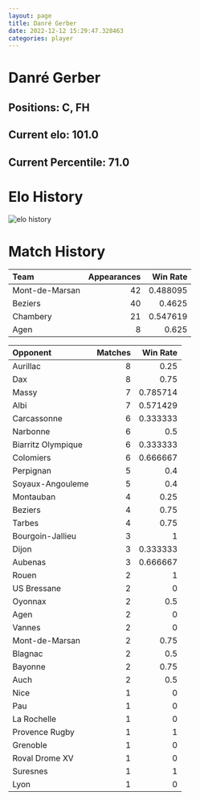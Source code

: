 ```yaml
---  
layout: page  
title: Danré Gerber  
date: 2022-12-12 15:29:47.328463  
categories: player  
---
```

# Danré Gerber

## Positions: C, FH

## Current elo: 101.0

## Current Percentile: 71.0

# Elo History


![elo history](history_DanréGerber.png)
# Match History


| Team           |   Appearances |   Win Rate |
|:---------------|--------------:|-----------:|
| Mont-de-Marsan |            42 |   0.488095 |
| Beziers        |            40 |   0.4625   |
| Chambery       |            21 |   0.547619 |
| Agen           |             8 |   0.625    |

| Opponent           |   Matches |   Win Rate |
|:-------------------|----------:|-----------:|
| Aurillac           |         8 |   0.25     |
| Dax                |         8 |   0.75     |
| Massy              |         7 |   0.785714 |
| Albi               |         7 |   0.571429 |
| Carcassonne        |         6 |   0.333333 |
| Narbonne           |         6 |   0.5      |
| Biarritz Olympique |         6 |   0.333333 |
| Colomiers          |         6 |   0.666667 |
| Perpignan          |         5 |   0.4      |
| Soyaux-Angouleme   |         5 |   0.4      |
| Montauban          |         4 |   0.25     |
| Beziers            |         4 |   0.75     |
| Tarbes             |         4 |   0.75     |
| Bourgoin-Jallieu   |         3 |   1        |
| Dijon              |         3 |   0.333333 |
| Aubenas            |         3 |   0.666667 |
| Rouen              |         2 |   1        |
| US Bressane        |         2 |   0        |
| Oyonnax            |         2 |   0.5      |
| Agen               |         2 |   0        |
| Vannes             |         2 |   0        |
| Mont-de-Marsan     |         2 |   0.75     |
| Blagnac            |         2 |   0.5      |
| Bayonne            |         2 |   0.75     |
| Auch               |         2 |   0.5      |
| Nice               |         1 |   0        |
| Pau                |         1 |   0        |
| La Rochelle        |         1 |   0        |
| Provence Rugby     |         1 |   1        |
| Grenoble           |         1 |   0        |
| Roval Drome XV     |         1 |   0        |
| Suresnes           |         1 |   1        |
| Lyon               |         1 |   0        |